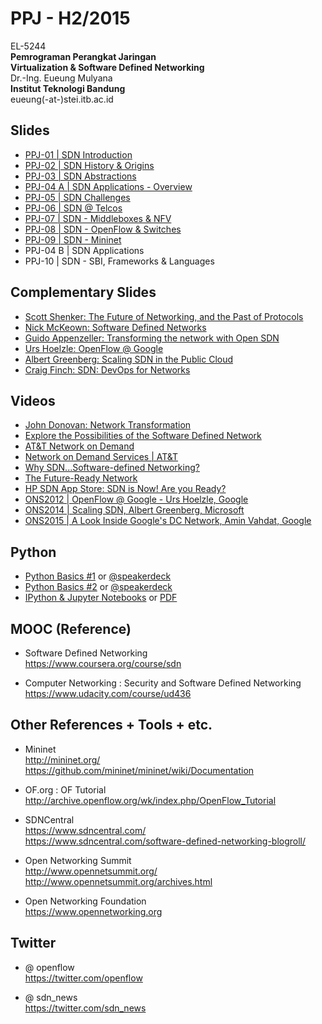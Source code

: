 PPJ - H2/2015
==============

EL-5244  
**Pemrograman Perangkat Jaringan**  
**Virtualization & Software Defined Networking**   
Dr.-Ing. Eueung Mulyana  
**Institut Teknologi Bandung**  
eueung(-at-)stei.itb.ac.id

Slides
--------------
- [PPJ-01 | SDN Introduction](https://speakerdeck.com/eueung/ppj-01-introduction)
- [PPJ-02 | SDN History & Origins](https://speakerdeck.com/eueung/ppj-02)
- [PPJ-03 | SDN Abstractions](https://speakerdeck.com/eueung/ppj-03)
- [PPJ-04 A | SDN Applications - Overview](https://speakerdeck.com/eueung/ppj-04)
- [PPJ-05 | SDN Challenges](https://speakerdeck.com/eueung/ppj-05)
- [PPJ-06 | SDN @ Telcos](https://speakerdeck.com/eueung/ppj-06)
- [PPJ-07 | SDN - Middleboxes & NFV](https://speakerdeck.com/eueung/ppj-07)
- [PPJ-08 | SDN - OpenFlow & Switches](https://speakerdeck.com/eueung/ppj-08)
- [PPJ-09 | SDN - Mininet](https://speakerdeck.com/eueung/ppj-09)
- PPJ-04 B | SDN Applications[]()
- PPJ-10 | SDN - SBI, Frameworks & Languages[]()

Complementary Slides
--------------
- [Scott Shenker: The Future of Networking, and the Past of Protocols](http://opennetsummit.org/archives/oct11/shenker-tue.pdf)
- [Nick McKeown: Software Defined Networks](http://yuba.stanford.edu/~nickm/talks/ITC%20Keynote%20Sept%202011.ppt)
- [Guido Appenzeller: Transforming the network with Open SDN ](http://www.slideshare.net/opennetsummit/ons2013-guido-appenzellerbig-switch-networks)
- [Urs Hoelzle: OpenFlow @ Google](http://www.opennetsummit.org/archives/apr12/hoelzle-tue-openflow.pdf)
- [Albert Greenberg: Scaling SDN in the Public Cloud](http://www.slideshare.net/opennetsummit/ons2014-albert-greenbergmicrosoft)
- [Craig Finch: SDN: DevOps for Networks](https://speakerdeck.com/cfinch/sdn-devops-for-networks)

Videos
--------------
- [John Donovan: Network Transformation](https://www.youtube.com/watch?v=NCIuQSsMBUc)
- [Explore the Possibilities of the Software Defined Network](https://www.youtube.com/watch?v=BR6nxcKaMX0)
- [AT&T Network on Demand](https://www.youtube.com/watch?v=fstYVlvmuhQ)
- [Network on Demand Services | AT&T](https://www.youtube.com/watch?v=XL1PX7vTeTs)
- [Why SDN...Software-defined Networking?](https://www.youtube.com/watch?v=b5JNMDWt4lA)
- [The Future-Ready Network](https://www.youtube.com/watch?v=GDm2rAPwgoE)
- [HP SDN App Store: SDN is Now! Are you Ready?](https://www.youtube.com/watch?v=lsO_OKWRAoE)
- [ONS2012 | OpenFlow @ Google - Urs Hoelzle, Google](https://www.youtube.com/watch?v=VLHJUfgxEO4)
- [ONS2014 | Scaling SDN, Albert Greenberg, Microsoft](https://www.youtube.com/watch?v=8Kyoj3bKepY)
- [ONS2015 | A Look Inside Google's DC Network, Amin Vahdat, Google](https://www.youtube.com/watch?v=FaAZAII2x0w)

Python
--------------
- [Python Basics #1](http://eueung.github.io/EL6240/py) or [@speakerdeck](https://speakerdeck.com/eueung/python-intro)
- [Python Basics #2](http://eueung.github.io/EL5244/py-tut/) or [@speakerdeck](https://speakerdeck.com/eueung/py-tut)
- [IPython & Jupyter Notebooks](http://eueung.github.io/python/ipython-intro/) or [PDF](https://speakerdeck.com/eueung/introduction-to-ipython-and-jupyter-notebooks)

MOOC (Reference) 
--------------
- Software Defined Networking  
  https://www.coursera.org/course/sdn  

- Computer Networking : Security and Software Defined Networking   
  https://www.udacity.com/course/ud436

Other References + Tools + etc.
--------------
- Mininet  
  http://mininet.org/  
  https://github.com/mininet/mininet/wiki/Documentation

- OF.org : OF Tutorial  
  http://archive.openflow.org/wk/index.php/OpenFlow_Tutorial

- SDNCentral   
  https://www.sdncentral.com/  
  https://www.sdncentral.com/software-defined-networking-blogroll/

- Open Networking Summit  
  http://www.opennetsummit.org/  
  http://www.opennetsummit.org/archives.html

- Open Networking Foundation  
  https://www.opennetworking.org  

Twitter
--------------
- @ openflow   
  https://twitter.com/openflow  

- @ sdn_news    
  https://twitter.com/sdn_news


